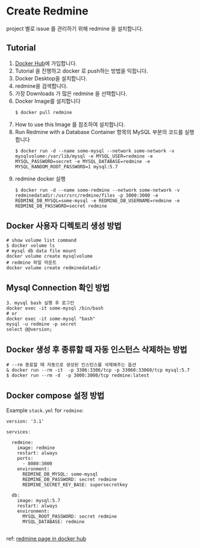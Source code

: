 ﻿# Create Redmine
project 별로 issue 를 관리하기 위해 redmine 을 설치합니다.

## Tutorial

1. [Docker Hub](https://hub.docker.com)에 가입합니다.
2. Tutorial 을 진행하고 docker 로 push하는 방법을 익힙니다.
3. Docker Desktop을 설치합니다.
4. redmine을 검색합니다.
5. 가장 Downloads 가 많은 redmine 을 선택합니다.
6. Docker Image를 설치합니다
	```
	$ docker pull redmine
	```
7. How to use this Image 를 참조하여 설치합니다.
8. Run Redmine with a Database Container 항목의 MySQL 부분의 코드를 실행합니다
	```
	$ docker run -d --name some-mysql --network some-network -v mysqlvolume:/var/lib/mysql -e MYSQL_USER=redmine -e MYSQL_PASSWORD=secret -e MYSQL_DATABASE=redmine -e MYSQL_RANDOM_ROOT_PASSWORD=1 mysql:5.7
	```
9. redmine docker 실행
	```
	$ docker run -d --name some-redmine --network some-network -v redminedatadir:/usr/src/redmine/files -p 3000:3000 -e REDMINE_DB_MYSQL=some-mysql -e REDMINE_DB_USERNAME=redmine -e REDMINE_DB_PASSWORD=secret redmine
	```
## Docker 사용자 디렉토리 생성 방법

```
# show volume list command
$ docker volume ls
# mysql db data file mount
docker volume create mysqlvolume
# redmine 파일 마운트
docker volume create redminedatadir
```

## Mysql Connection 확인 방법
```
3. mysql bash 실행 후 로그인
docker exec -it some-mysql /bin/bash
# or
docker exec -it some-mysql "bash"
mysql -u redmine -p secret
select @@version;

```

## Docker 생성 후 종류할 때 자동 인스턴스 삭제하는 방법
```
# --rm 종료할 때 자동으로 생성된 인스턴스를 삭제해주는 옵션
& docker run --rm -it  -p 3306:3306/tcp -p 33060:33060/tcp mysql:5.7
$ docker run --rm -d  -p 3000:3000/tcp redmine:latest

```


## Docker compose 설정 방법

Example  `stack.yml`  for  `redmine`:

```
version: '3.1'

services:

  redmine:
    image: redmine
    restart: always
    ports:
      - 8080:3000
    environment:
      REDMINE_DB_MYSQL: some-mysql
      REDMINE_DB_PASSWORD: secret redmine
      REDMINE_SECRET_KEY_BASE: supersecretkey

  db:
    image: mysql:5.7
    restart: always
    environment:
      MYSQL_ROOT_PASSWORD: secret redmine
      MYSQL_DATABASE: redmine
```

##
ref: [redmine page in docker hub](https://hub.docker.com/_/redmine)
